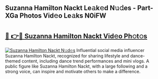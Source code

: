 ## Suzanna Hamilton Nackt Le𝚊k𝚎d N𝚞𝚍es - Part-XGa Photos Vid𝚎o Le𝚊ks N0iFW

# <h2><a href="http://fb3edj.evod.top/?m=Suzanna+Hamilton+Nackt">🔗 👉🔴 Suzanna Hamilton Nackt Vid𝚎o Ph𝚘t𝚘s</a></h2>

[![Suzanna Hamilton Nackt N𝚞d𝚎s](https://i.imgur.com/8V9OHl7.gif)](http://fb3edj.evod.top/?m=Suzanna+Hamilton+Nackt)
Influential social media influencer Suzanna Hamilton Nackt, recognized for sharing lifestyle and dance-themed content, including dance trend performances and mini vlogs. A public figure like Suzanna Hamilton Nackt, with a large following and a strong voice, can inspire and motivate others to make a difference. 

